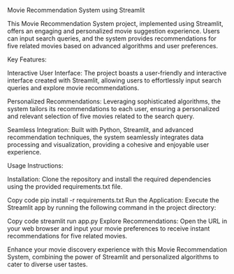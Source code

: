 Movie Recommendation System using Streamlit

This Movie Recommendation System project, implemented using Streamlit, offers an engaging and personalized movie suggestion experience. Users can input search queries, and the system provides recommendations for five related movies based on advanced algorithms and user preferences.

Key Features:

Interactive User Interface: The project boasts a user-friendly and interactive interface created with Streamlit, allowing users to effortlessly input search queries and explore movie recommendations.

Personalized Recommendations: Leveraging sophisticated algorithms, the system tailors its recommendations to each user, ensuring a personalized and relevant selection of five movies related to the search query.

Seamless Integration: Built with Python, Streamlit, and advanced recommendation techniques, the system seamlessly integrates data processing and visualization, providing a cohesive and enjoyable user experience.

Usage Instructions:

Installation: Clone the repository and install the required dependencies using the provided requirements.txt file.

Copy code
pip install -r requirements.txt
Run the Application: Execute the Streamlit app by running the following command in the project directory:

Copy code
streamlit run app.py
Explore Recommendations: Open the URL in your web browser and input your movie preferences to receive instant recommendations for five related movies.

Enhance your movie discovery experience with this Movie Recommendation System, combining the power of Streamlit and personalized algorithms to cater to diverse user tastes.
